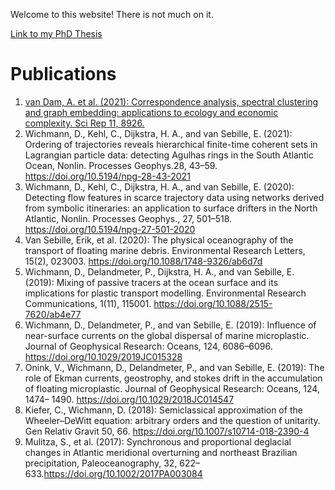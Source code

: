 Welcome to this website! There is not much on it.

[Link to my PhD Thesis](https://raw.githubusercontent.com/davidwichmann/davidwichmann.github.io/master/PhDThesis_DWichmann_compressed.pdf?token=AHZAJXQHED7R26X4Y6MBZPDAUVOE4)

# Publications

1. [van Dam, A. et al. (2021): Correspondence analysis, spectral clustering and graph embedding: applications to ecology and economic complexity. Sci Rep 11, 8926.](https://doi.org/10.1038/s41598-021-87971-9)
2. Wichmann, D., Kehl, C., Dijkstra, H. A., and van Sebille, E. (2021): Ordering of trajectories reveals hierarchical finite-time coherent sets in Lagrangian particle data: detecting Agulhas rings in the South Atlantic Ocean, Nonlin. Processes Geophys.28, 43–59. https://doi.org/10.5194/npg-28-43-2021
3. Wichmann, D., Kehl, C., Dijkstra, H. A., and van Sebille, E. (2020): Detecting flow features in scarce trajectory data using networks derived from symbolic itineraries: an application to surface drifters in the North Atlantic, Nonlin. Processes Geophys., 27, 501–518. https://doi.org/10.5194/npg-27-501-2020
4. Van Sebille, Erik, et al. (2020): The physical oceanography of the transport of floating marine debris. Environmental Research Letters, 15(2), 023003. https://doi.org/10.1088/1748-9326/ab6d7d
5. Wichmann, D., Delandmeter, P., Dijkstra, H. A., and van Sebille, E. (2019): Mixing of passive tracers at the ocean surface and its implications for plastic transport modelling. Environmental Research Communications, 1(11), 115001. https://doi.org/10.1088/2515-7620/ab4e77
6. Wichmann, D., Delandmeter, P., and van Sebille, E. (2019): Influence of near-surface currents on the global dispersal of marine microplastic. Journal of Geophysical Research: Oceans, 124, 6086–6096. https://doi.org/10.1029/2019JC015328
7. Onink, V., Wichmann, D., Delandmeter, P., and van Sebille, E. (2019): The role of Ekman currents, geostrophy, and stokes drift in the accumulation of floating microplastic. Journal of Geophysical Research: Oceans, 124, 1474– 1490. https://doi.org/10.1029/2018JC014547
8. Kiefer, C., Wichmann, D. (2018): Semiclassical approximation of the Wheeler–DeWitt equation: arbitrary orders and the question of unitarity. Gen Relativ Gravit 50, 66. https://doi.org/10.1007/s10714-018-2390-4
9. Mulitza, S., et al. (2017): Synchronous and proportional deglacial changes in Atlantic meridional overturning and northeast Brazilian precipitation, Paleoceanography, 32, 622– 633.https://doi.org/10.1002/2017PA003084

